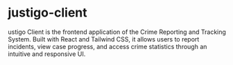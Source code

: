 # justigo-client
ustigo Client is the frontend application of the Crime Reporting and Tracking System. Built with React and Tailwind CSS, it allows users to report incidents, view case progress, and access crime statistics through an intuitive and responsive UI.
